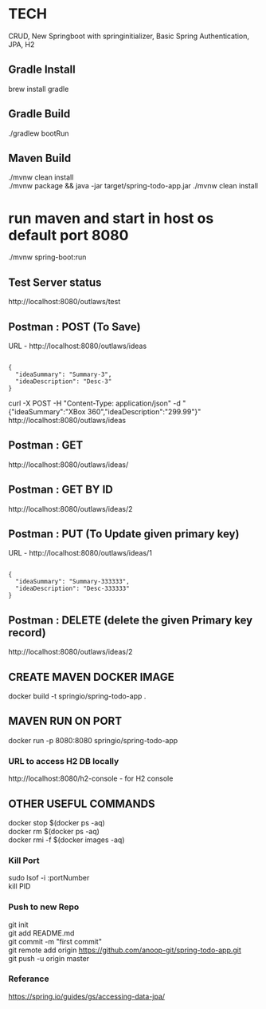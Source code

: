 # TECH
CRUD, New Springboot with springinitializer, Basic Spring Authentication, JPA, H2


## Gradle Install
brew install gradle

## Gradle Build
./gradlew bootRun

## Maven Build
./mvnw clean install <br/>
./mvnw package && java -jar target/spring-todo-app.jar ./mvnw clean install

# run maven and start in host os default port 8080
./mvnw spring-boot:run

## Test Server status
http://localhost:8080/outlaws/test

## Postman : POST (To Save)
URL - http://localhost:8080/outlaws/ideas
```

{
  "ideaSummary": "Summary-3",
  "ideaDescription": "Desc-3"
}
```

curl -X POST -H "Content-Type: application/json" -d "{\"ideaSummary\":\"XBox 360\",\"ideaDescription\":"299.99"}" http://localhost:8080/outlaws/ideas


## Postman : GET 
http://localhost:8080/outlaws/ideas/

## Postman : GET BY ID
http://localhost:8080/outlaws/ideas/2

## Postman : PUT (To Update given primary key)
URL - http://localhost:8080/outlaws/ideas/1
```

{
  "ideaSummary": "Summary-333333",
  "ideaDescription": "Desc-333333"
}
```

## Postman : DELETE (delete the given Primary key record)
http://localhost:8080/outlaws/ideas/2




## CREATE MAVEN DOCKER IMAGE
docker build -t springio/spring-todo-app .

## MAVEN RUN ON PORT
docker run -p 8080:8080 springio/spring-todo-app



### URL to access H2 DB locally
http://localhost:8080/h2-console - for H2 console



## OTHER USEFUL COMMANDS
docker stop $(docker ps -aq)   <br/>
docker rm $(docker ps -aq) 		<br/>
docker rmi -f $(docker images -aq)		<br/>
	
### Kill Port
sudo lsof -i :portNumber		<br/>
kill PID

### Push to new Repo
git init		<br/>
git add README.md		<br/>
git commit -m "first commit"		<br/>
git remote add origin https://github.com/anoop-git/spring-todo-app.git		<br/>
git push -u origin master		<br/>


### Referance
https://spring.io/guides/gs/accessing-data-jpa/